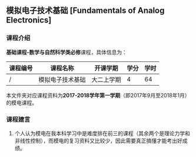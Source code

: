 ## 模拟电子技术基础 [Fundamentals of Analog Electronics]

### 课程介绍

**基础课程-数学与自然科学类必修**课程，具体信息为：

| 课程编号 | 课程名称 | 开课学期 | 学分 | 学时 |
| --- | --- | --- | --- | --- |
| / | 模拟电子技术基础 | 大二上学期 | 4 | 64 |

本文件夹对应课程资料为**2017-2018学年第一学期**（即2017年9月至2018年1月）的模电课程。

### 课程建言

1. 个人认为模电在我本科学习中是难度排在前三的课程（其余两个是理论力学和非线性控制），而模电的复习资料又比较少，因此需要真正搞懂才能考出好成绩。
